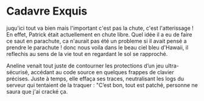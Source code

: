 # Cadavre Exquis

juqu'ici tout va bien mais l'important c'est pas la chute,
 c'est l'atterissage !
En effet, Patrick était actuellement en chute libre. Quel idée il a eu de faire ce saut en parachute, ca n'aurait pas été un probleme si il avait
pensé a prendre le parachute ! donc nous voila dans le beau ciel bleu d'Hawaii, il reflechis au sens de la vie tout en regardant le sol se
rapproché.

Aneline venait tout juste de contourner les protections d’un jeu ultra-sécurisé, accédant au code source en quelques frappes de clavier précises. Juste à temps, elle effaça ses traces, neutralisant les logs du serveur qui tentaient de la traquer : "C’est bon, tout est patché, personne ne saura que j'ai cracké ça.
